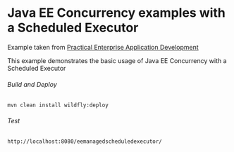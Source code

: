 Java EE Concurrency examples with a Scheduled Executor 
=====================================
Example taken from [Practical Enterprise Application Development](http://www.itbuzzpress.com/ebooks/java-ee-7-development-on-wildfly.html)

This example demonstrates the basic usage of Java EE Concurrency with a Scheduled Executor 
###### Build and Deploy
```shell
mvn clean install wildfly:deploy  
```

###### Test
```shell
http://localhost:8080/eemanagedscheduledexecutor/
```
  
